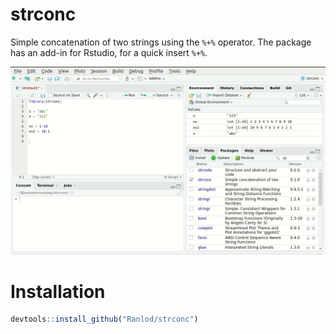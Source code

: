 # strconc
Simple concatenation of two strings using the `%+%` operator. The package has an add-in for Rstudio, for a quick insert `%+%`.

![alt text](https://github.com/Ranlod/strconc/blob/master/picture/using.gif)
# Installation
``` R
devtools::install_github("Ranlod/strconc")
```
